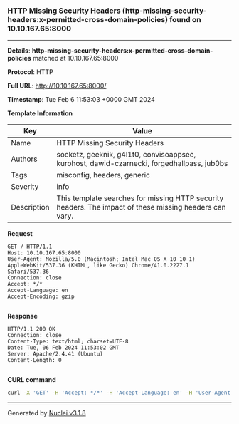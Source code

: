 ### HTTP Missing Security Headers (http-missing-security-headers:x-permitted-cross-domain-policies) found on 10.10.167.65:8000

----
**Details**: **http-missing-security-headers:x-permitted-cross-domain-policies** matched at 10.10.167.65:8000

**Protocol**: HTTP

**Full URL**: http://10.10.167.65:8000/

**Timestamp**: Tue Feb 6 11:53:03 +0000 GMT 2024

**Template Information**

| Key | Value |
| --- | --- |
| Name | HTTP Missing Security Headers |
| Authors | socketz, geeknik, g4l1t0, convisoappsec, kurohost, dawid-czarnecki, forgedhallpass, jub0bs |
| Tags | misconfig, headers, generic |
| Severity | info |
| Description | This template searches for missing HTTP security headers. The impact of these missing headers can vary.<br> |

**Request**
```http
GET / HTTP/1.1
Host: 10.10.167.65:8000
User-Agent: Mozilla/5.0 (Macintosh; Intel Mac OS X 10_10_1) AppleWebKit/537.36 (KHTML, like Gecko) Chrome/41.0.2227.1 Safari/537.36
Connection: close
Accept: */*
Accept-Language: en
Accept-Encoding: gzip


```

**Response**
```http
HTTP/1.1 200 OK
Connection: close
Content-Type: text/html; charset=UTF-8
Date: Tue, 06 Feb 2024 11:53:02 GMT
Server: Apache/2.4.41 (Ubuntu)
Content-Length: 0


```


**CURL command**
```sh
curl -X 'GET' -H 'Accept: */*' -H 'Accept-Language: en' -H 'User-Agent: Mozilla/5.0 (Macintosh; Intel Mac OS X 10_10_1) AppleWebKit/537.36 (KHTML, like Gecko) Chrome/41.0.2227.1 Safari/537.36' 'http://10.10.167.65:8000/'
```

----

Generated by [Nuclei v3.1.8](https://github.com/projectdiscovery/nuclei)